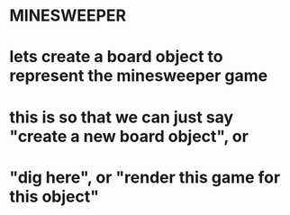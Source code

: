 # MINESWEEPER

# lets create a board object to represent the minesweeper game
# this is so that we can just say "create a new board object", or
# "dig here", or "render this game for this object"
